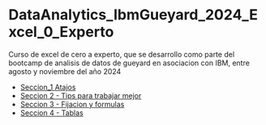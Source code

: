 # DataAnalytics_IbmGueyard_2024_Excel_0_Experto

Curso de excel de cero a experto, que se desarrollo como parte del bootcamp de analisis de datos de gueyard en asociacion
con IBM, entre agosto y noviembre del año 2024

- [Seccion_1 Atajos](./assets/md/seccion_1.md)
- [Seccion 2 - Tips para trabajar mejor](./assets/md/Seccion_2.md)
- [Seccion 3 - Fijacion y formulas](./assets/md/Seccion_2.md)
- [Seccion 4 - Tablas](./assets/md/Seccion_2.md)
